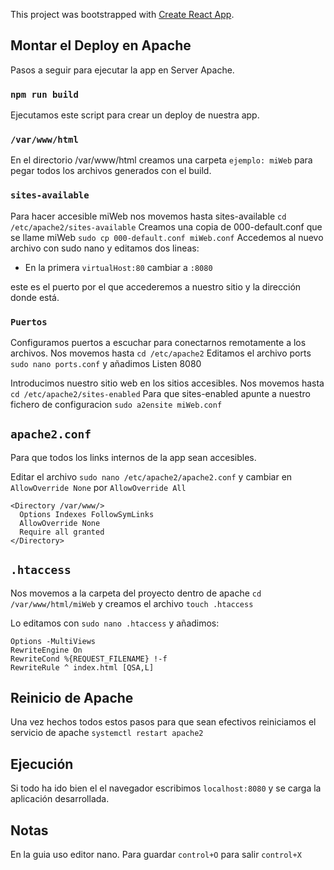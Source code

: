 This project was bootstrapped with [Create React App](https://github.com/facebook/create-react-app).

## Montar el Deploy en Apache

Pasos a seguir para ejecutar la app en Server Apache.

### `npm run build`

Ejecutamos este script para crear un deploy de nuestra app.

### `/var/www/html`

En el directorio /var/www/html creamos una carpeta `ejemplo: miWeb` para
pegar todos los archivos generados con el build.

### `sites-available`

Para hacer accesible miWeb nos movemos hasta sites-available
`cd /etc/apache2/sites-available`
Creamos una copia de 000-default.conf que se llame miWeb
`sudo cp 000-default.conf miWeb.conf`
Accedemos al nuevo archivo con sudo nano y editamos dos lineas:

- En la primera `virtualHost:80` cambiar a `:8080`

este es el puerto por el que accederemos a nuestro sitio y la dirección donde está.

### `Puertos`

Configuramos puertos a escuchar para conectarnos remotamente a los archivos.
Nos movemos hasta `cd /etc/apache2`
Editamos el archivo ports `sudo nano ports.conf` y añadimos Listen 8080

Introducimos nuestro sitio web en los sitios accesibles.
Nos movemos hasta `cd /etc/apache2/sites-enabled`
Para que sites-enabled apunte a nuestro fichero de configuracion
`sudo a2ensite miWeb.conf`

## `apache2.conf`

Para que todos los links internos de la app sean accesibles.

Editar el archivo `sudo nano /etc/apache2/apache2.conf`
y cambiar en `AllowOverride None` por `AllowOverride All`

```console
<Directory /var/www/>
  Options Indexes FollowSymLinks
  AllowOverride None
  Require all granted
</Directory>
```

## `.htaccess`

Nos movemos a la carpeta del proyecto dentro de apache `cd /var/www/html/miWeb` y creamos el archivo `touch .htaccess`

Lo editamos con `sudo nano .htaccess` y añadimos:

```console
Options -MultiViews
RewriteEngine On
RewriteCond %{REQUEST_FILENAME} !-f
RewriteRule ^ index.html [QSA,L]
```

## Reinicio de Apache

Una vez hechos todos estos pasos para que sean efectivos reiniciamos
el servicio de apache `systemctl restart apache2`

## Ejecución

Si todo ha ido bien el el navegador escribimos `localhost:8080` y se carga la aplicación desarrollada.

## Notas

En la guia uso editor nano. Para guardar `control+O` para salir `control+X`
